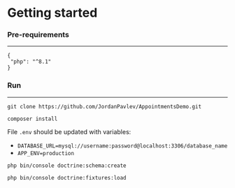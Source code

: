 # Getting started

### Pre-requirements
---
```
{
 "php": "^8.1"
}
```

### Run
---
```
git clone https://github.com/JordanPavlev/AppointmentsDemo.git

composer install

```

File `.env` should be updated with variables: 
- `DATABASE_URL=mysql://username:password@localhost:3306/database_name`
- `APP_ENV=production`

```
php bin/console doctrine:schema:create

php bin/console doctrine:fixtures:load

```
